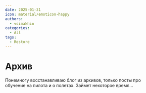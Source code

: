 ```yaml
---
date: 2025-01-31
icon: material/emoticon-happy 
authors:
  - vsimakhin
categories:
  - All
tags:
  - Restore
---
```


# Архив

Понемногу восстанавливаю блог из архивов, только посты про обучение на пилота и о полетах. Займет некоторое время...
